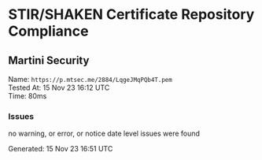 # STIR/SHAKEN Certificate Repository Compliance

## Martini Security

Name: `https://p.mtsec.me/2884/LqgeJMqPQb4T.pem`\
Tested At: 15 Nov 23 16:12 UTC\
Time: 80ms

### Issues

no warning, or error, or notice date level issues were found

Generated: 15 Nov 23 16:51 UTC